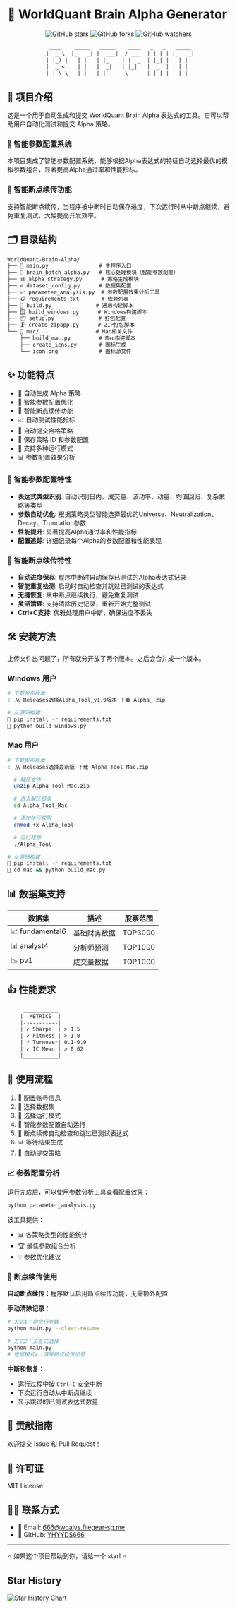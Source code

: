 # 🚀 WorldQuant Brain Alpha Generator

<div align="center">

![GitHub stars](https://img.shields.io/github/stars/YHYYDS666/WorldQuant-Brain-Alpha?style=social)
![GitHub forks](https://img.shields.io/github/forks/YHYYDS666/WorldQuant-Brain-Alpha?style=social)
![GitHub watchers](https://img.shields.io/github/watchers/YHYYDS666/WorldQuant-Brain-Alpha?style=social)

```txt
  ____    _____   _____    ____   _   _   _____ 
 |  _ \  |_   _| |  ___|  / ___| | | | | |_   _|
 | |_) |   | |   | |_    | |  _  | |_| |   | |  
 |  _ <    | |   |  _|   | |_| | |  _  |   | |  
 |_| \_\   |_|   |_|      \____| |_| |_|   |_|  
```

</div>

## 📖 项目介绍

这是一个用于自动生成和提交 WorldQuant Brain Alpha 表达式的工具。它可以帮助用户自动化测试和提交 Alpha 策略。

### 🧠 智能参数配置系统

本项目集成了智能参数配置系统，能够根据Alpha表达式的特征自动选择最优的模拟参数组合，显著提高Alpha通过率和性能指标。

### 🔄 智能断点续传功能

支持智能断点续传，当程序被中断时自动保存进度，下次运行时从中断点继续，避免重复测试，大幅提高开发效率。

## 🗂️ 目录结构

```txt
WorldQuant-Brain-Alpha/
├── 📜 main.py                # 主程序入口
├── 🧠 brain_batch_alpha.py   # 核心处理模块（智能参数配置）
├── 📊 alpha_strategy.py      # 策略生成模块
├── ⚙️ dataset_config.py      # 数据集配置
├── 📈 parameter_analysis.py  # 参数配置效果分析工具
├── 📋 requirements.txt       # 依赖列表
├── 🔨 build.py              # 通用构建脚本
├── 🪟 build_windows.py      # Windows构建脚本
├── 📦 setup.py              # 打包配置
├── 🗜️ create_zipapp.py      # ZIP打包脚本
└── 🍎 mac/                  # Mac相关文件
    ├── build_mac.py         # Mac构建脚本
    ├── create_icns.py       # 图标生成
    └── icon.png             # 图标源文件
```

## ✨ 功能特点

- 🤖 自动生成 Alpha 策略
- 🧠 智能参数配置优化
- 🔄 智能断点续传功能
- 📈 自动测试性能指标
- 🚀 自动提交合格策略
- 💾 保存策略 ID 和参数配置
- 🔄 支持多种运行模式
- 📊 参数配置效果分析

### 🎯 智能参数配置特性

- **表达式类型识别**: 自动识别日内、成交量、波动率、动量、均值回归、复杂策略等类型
- **参数自动优化**: 根据策略类型智能选择最优的Universe、Neutralization、Decay、Truncation参数
- **性能提升**: 显著提高Alpha通过率和性能指标
- **配置追踪**: 详细记录每个Alpha的参数配置和性能表现

### 🔄 智能断点续传特性

- **自动进度保存**: 程序中断时自动保存已测试的Alpha表达式记录
- **智能重复检测**: 启动时自动检查并跳过已测试的表达式
- **无缝恢复**: 从中断点继续执行，避免重复测试
- **灵活清理**: 支持清除历史记录，重新开始完整测试
- **Ctrl+C支持**: 优雅处理用户中断，确保进度不丢失

## 🛠️ 安装方法

上传文件出问题了，所有就分开放了两个版本。之后会合并成一个版本。

### Windows 用户

```bash
# 下载发布版本
✨ 从 Releases选择Alpha_Tool_v1.0版本 下载 Alpha_.zip

# 从源码构建
🔨 pip install -r requirements.txt
🚀 python build_windows.py
```

### Mac 用户

```bash
# 下载发布版本
✨ 从 Releases选择最新版 下载 Alpha_Tool_Mac.zip

  # 解压文件
  unzip Alpha_Tool_Mac.zip

  # 进入解压目录
  cd Alpha_Tool_Mac

  # 添加执行权限
  chmod +x Alpha_Tool

  # 运行程序
  ./Alpha_Tool

# 从源码构建
🔨 pip install -r requirements.txt
🚀 cd mac && python build_mac.py
```

## 📊 数据集支持

| 数据集 | 描述 | 股票范围 |
|--------|------|----------|
| 📈 fundamental6 | 基础财务数据 | TOP3000 |
| 📊 analyst4 | 分析师预测 | TOP1000 |
| 📉 pv1 | 成交量数据 | TOP1000 |

## 👍 性能要求

```txt
     ___________
    |  METRICS  |
    |-----------|
    | ✓ Sharpe  | > 1.5
    | ✓ Fitness | > 1.0
    | ✓ Turnover| 0.1-0.9
    | ✓ IC Mean | > 0.02
    |___________|
```

## 🎯 使用流程

1. 📝 配置账号信息
2. 🎲 选择数据集
3. 🔄 选择运行模式
4. 🧠 智能参数配置自动运行
5. 🔄 断点续传自动检查和跳过已测试表达式
6. 📊 等待结果生成
7. 🚀 自动提交策略

### 📈 参数配置分析

运行完成后，可以使用参数分析工具查看配置效果：

```bash
python parameter_analysis.py
```

该工具提供：
- 📊 各策略类型的性能统计
- 🏆 最佳参数组合分析
- 💡 参数优化建议

### 🔄 断点续传使用

**自动断点续传**：程序默认启用断点续传功能，无需额外配置

**手动清除记录**：
```bash
# 方式1：命令行参数
python main.py --clear-resume

# 方式2：交互式选择
python main.py
# 选择模式4：清除断点续传记录
```

**中断和恢复**：
- 运行过程中按 `Ctrl+C` 安全中断
- 下次运行自动从中断点继续
- 显示跳过的已测试表达式数量

## 🤝 贡献指南

欢迎提交 Issue 和 Pull Request！

## 📄 许可证

MIT License

## 👨‍💻 联系方式

- 📧 Email: <666@woaiys.filegear-sg.me>
- 🌟 GitHub: [YHYYDS666](https://github.com/YHYYDS666)

---

⭐ 如果这个项目帮助到你，请给一个 star! ⭐

## Star History

<a href="https://star-history.com/#WorldQuant-Brain-AlphaP/WorldQuant-Brain-AlphaP&Date">
 <picture>
   <source media="(prefers-color-scheme: dark)" srcset="https://api.star-history.com/svg?repos=WorldQuant-Brain-AlphaP/WorldQuant-Brain-AlphaP&type=Date&theme=dark" />
   <source media="(prefers-color-scheme: light)" srcset="https://api.star-history.com/svg?repos=WorldQuant-Brain-AlphaP/WorldQuant-Brain-AlphaP&type=Date" />
   <img alt="Star History Chart" src="https://api.star-history.com/svg?repos=WorldQuant-Brain-AlphaP/WorldQuant-Brain-AlphaP&type=Date" />
 </picture>
</a>
